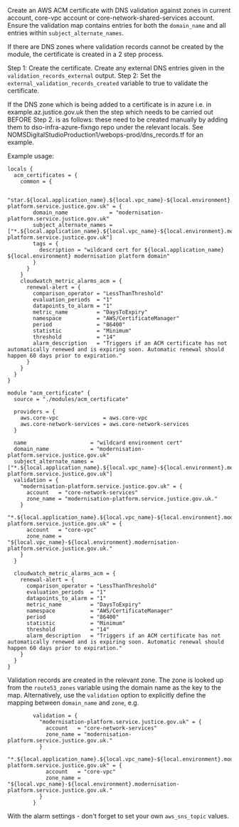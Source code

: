 Create an AWS ACM certificate with DNS validation against zones in current
account, core-vpc account or core-network-shared-services account. Ensure
the validation map contains entries for both the `domain_name` and all
entries within `subject_alternate_names`.

If there are DNS zones where validation records cannot be created by the
module, the certificate is created in a 2 step process.

Step 1: Create the certificate. Create any external DNS entries given
in the `validation_records_external` output.
Step 2: Set the `external_validation_records_created` variable to true
to validate the certificate.

If the DNS zone which is being added to a certificate is in azure i.e. in example.az.justice.gov.uk then the step which needs to be carried out BEFORE Step 2. is as follows: these need to be created manually by adding them to dso-infra-azure-fixngo repo under the relevant locals. See NOMSDigitalStudioProduction1/webops-prod/dns_records.tf for an example.

Example usage:

```
locals {
  acm_certificates = {
    common = {

      "star.${local.application_name}.${local.vpc_name}-${local.environment}.modernisation-platform.service.justice.gov.uk" = {
        domain_name             = "modernisation-platform.service.justice.gov.uk"
        subject_alternate_names = ["*.${local.application_name}.${local.vpc_name}-${local.environment}.modernisation-platform.service.justice.gov.uk"]
        tags = {
          description = "wildcard cert for ${local.application_name} ${local.environment} modernisation platform domain"
        }
      }
    }
    cloudwatch_metric_alarms_acm = {
      renewal-alert = {
        comparison_operator = "LessThanThreshold"
        evaluation_periods  = "1"
        datapoints_to_alarm = "1"
        metric_name         = "DaysToExpiry"
        namespace           = "AWS/CertificateManager"
        period              = "86400"
        statistic           = "Minimum"
        threshold           = "14"
        alarm_description   = "Triggers if an ACM certificate has not automatically renewed and is expiring soon. Automatic renewal should happen 60 days prior to expiration."
      }
    }
  }
}

module "acm_certificate" {
  source = "./modules/acm_certificate"

  providers = {
    aws.core-vpc              = aws.core-vpc
    aws.core-network-services = aws.core-network-services
  }

  name                    = "wildcard environment cert"
  domain_name             = "modernisation-platform.service.justice.gov.uk"
  subject_alternate_names = ["*.${local.application_name}.${local.vpc_name}-${local.environment}.modernisation-platform.service.justice.gov.uk"]
  validation = {
    "modernisation-platform.service.justice.gov.uk" = {
      account   = "core-network-services"
      zone_name = "modernisation-platform.service.justice.gov.uk."
    }
    "*.${local.application_name}.${local.vpc_name}-${local.environment}.modernisation-platform.service.justice.gov.uk" = {
      account   = "core-vpc"
      zone_name = "${local.vpc_name}-${local.environment}.modernisation-platform.service.justice.gov.uk."
    }
  }

  cloudwatch_metric_alarms_acm = {
    renewal-alert = {
      comparison_operator = "LessThanThreshold"
      evaluation_periods  = "1"
      datapoints_to_alarm = "1"
      metric_name         = "DaysToExpiry"
      namespace           = "AWS/CertificateManager"
      period              = "86400"
      statistic           = "Minimum"
      threshold           = "14"
      alarm_description   = "Triggers if an ACM certificate has not automatically renewed and is expiring soon. Automatic renewal should happen 60 days prior to expiration."
    }
  }
}
```

Validation records are created in the relevant zone. The zone is looked up from the `route53_zones`
variable using the domain name as the key to the map. Alternatively, use the `validation` option
to explicitly define the mapping between `domain_name` and `zone`, e.g.

```
        validation = {
          "modernisation-platform.service.justice.gov.uk" = {
            account   = "core-network-services"
            zone_name = "modernisation-platform.service.justice.gov.uk."
          }
          "*.${local.application_name}.${local.vpc_name}-${local.environment}.modernisation-platform.service.justice.gov.uk" = {
            account   = "core-vpc"
            zone_name = "${local.vpc_name}-${local.environment}.modernisation-platform.service.justice.gov.uk."
          }
        }
```

With the alarm settings - don't forget to set your own `aws_sns_topic` values.
